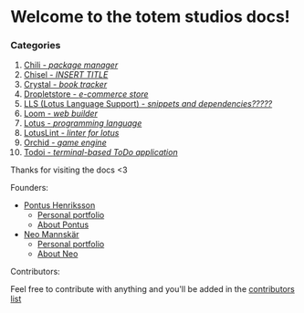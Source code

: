 # Welcome to the totem studios docs!

### Categories

1. [Chili - _package manager_](/chili.md)
2. [Chisel - _INSERT TITLE_](/chisel.md)
3. [Crystal - _book tracker_](/crystal.md)
4. [Dropletstore - _e-commerce store_](/dropletstore.md)
5. [LLS (Lotus Language Support) - _snippets and dependencies?????_](/lls.md)
6. [Loom - _web builder_](/loom.md)
7. [Lotus - _programming language_](/lotus.md)
8. [LotusLint - _linter for lotus_](/lotuslint.md)
9. [Orchid - _game engine_](/orchid.md)
10. [Todoi - _terminal-based ToDo application_](/todoi.md)

Thanks for visiting the docs <3

Founders:

- [Pontus Henriksson](/pontus.md)
  - [Personal portfolio](https://pontushenriksson.com)
  - [About Pontus](/pontus.md)
- [Neo Mannskär](/neo.md)
  - [Personal portfolio](https://neo.mannskar.com)
  - [About Neo](/neo.md)

Contributors:

Feel free to contribute with anything and you'll be added in the [contributors list](/contributors.md)
